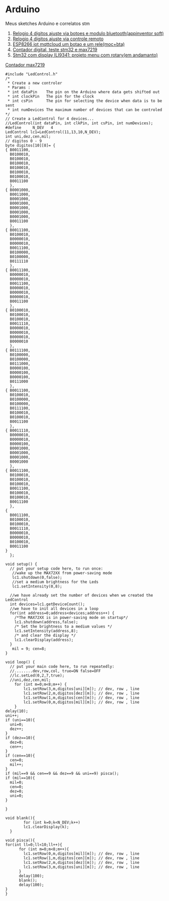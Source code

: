 # Arduino
Meus sketches Arduino e correlatos stm
 1. [Relogio 4 digitos ajuste via botoes e modulo bluetooth(appinventor soft)](https://github.com/sineir/Arduino/tree/master/Relogio_Max7219_4dig_bt)
2. [Relogio 4 digitos ajuste via controle remoto](https://github.com/sineir/Arduino/tree/master/Relogio_Max7219_4dig_ir)
3. [ESP8266 iot mqttcloud um botao e um rele(moc+bta)](https://github.com/sineir/Arduino/tree/master/easyiot_button_relay)
4. [Contador digital, teste stm32 e max7219](https://github.com/sineir/Arduino/tree/master/stm32_Max7219)
5. [Stm32 com display ILI9341: projeto menu com rotary(em andamanto)](https://github.com/sineir/Arduino/tree/master/stm32_ili9341)

[Contador max7219](https://www.youtube.com/watch?v=GsAP-7-6Gko)
```
#include "LedControl.h"
/* 
 * Create a new controler 
 * Params :
 * int dataPin    The pin on the Arduino where data gets shifted out
 * int clockPin   The pin for the clock
 * int csPin      The pin for selecting the device when data is to be sent
 * int numDevices The maximum number of devices that can be controled
*/
// Create a LedControl for 4 devices... 
//LedControl(int dataPin, int clkPin, int csPin, int numDevices);
#define     N_DEV   4 
LedControl lc1=LedControl(11,13,10,N_DEV);
int uni,dez,cen,mil;
// digitos 0 - 9
byte digitos[10][8]= {
{ B0011100,
  B0100010,
  B0100010,
  B0100010,
  B0100010,
  B0100010,
  B0100010,
  B0011100
  },
{ B0001000,
  B0011000,
  B0001000,
  B0001000,
  B0001000,
  B0001000,
  B0001000,
  B0011100
  },
{ B0011100,
  B0100010,
  B0000010,
  B0000010,
  B0011100,
  B0100000,
  B0100000,
  B0111110
  },
{ B0011100,
  B0000010,
  B0000010,
  B0011100,
  B0000010,
  B0000010,
  B0000010,
  B0011100
  },
{ B0100010,
  B0100010,
  B0100010,
  B0011110,
  B0000010,
  B0000010,
  B0000010,
  B0000010
  },
{ B0111100,
  B0100000,
  B0100000,
  B0111000,
  B0000100,
  B0000100,
  B0000100,
  B0111000
  },
{ B0011100,
  B0100010,
  B0100000,
  B0100000,
  B0111100,
  B0100010,
  B0100010,
  B0011100
  },
{ B0011110,
  B0000010,
  B0000010,
  B0000100,
  B0001000,
  B0001000,
  B0001000,
  B0001000
  },
{ B0011100,
  B0100010,
  B0100010,
  B0100010,
  B0011100,
  B0100010,
  B0100010,
  B0011100
  },
{ 
  B0011100,
  B0100010,
  B0100010,
  B0011110,
  B0000010,
  B0000010,            
  B0100010,
  B0011100
}
  };

void setup() {
  // put your setup code here, to run once:
   //wake up the MAX72XX from power-saving mode 
   lc1.shutdown(0,false);
   //set a medium brightness for the Leds
   lc1.setIntensity(0,8);

  //we have already set the number of devices when we created the LedControl
  int devices=lc1.getDeviceCount();
  //we have to init all devices in a loop
  for(int address=0;address<devices;address++) {
    /*The MAX72XX is in power-saving mode on startup*/
    lc1.shutdown(address,false);
    /* Set the brightness to a medium values */
    lc1.setIntensity(address,8);
    /* and clear the display */
    lc1.clearDisplay(address);
  }
   mil = 9; cen=8;
}

void loop() {
  // put your main code here, to run repeatedly:
  //........dev,row,col, true=ON false=OFF
  //lc.setLed(0,2,7,true);
  //uni,dez,cen,mil;
    for (int m=0;m<8;m++) {
        lc1.setRow(3,m,digitos[uni][m]); // dev, row , line
        lc1.setRow(2,m,digitos[dez][m]); // dev, row , line
        lc1.setRow(1,m,digitos[cen][m]); // dev, row , line
        lc1.setRow(0,m,digitos[mil][m]); // dev, row , line
    }
delay(10);
uni++;
if (uni==10){
  uni=0;
  dez++;
}
if (dez==10){
  dez=0;
  cen++;
}
if (cen==10){
  cen=0;
  mil++;
}
if (mil==9 && cen==9 && dez==9 && uni==9) pisca();
if (mil==10){
  mil=0;
  cen=0;
  dez=0;
  uni=0;
}

}

void blank(){
        for (int k=0;k<N_DEV;k++)
        lc1.clearDisplay(k);
  }

void pisca(){
for(int ll=0;ll<10;ll++){
      for (int m=0;m<8;m++){
        lc1.setRow(0,m,digitos[mil][m]); // dev, row , line
        lc1.setRow(1,m,digitos[cen][m]); // dev, row , line
        lc1.setRow(2,m,digitos[dez][m]); // dev, row , line
        lc1.setRow(3,m,digitos[uni][m]); // dev, row , line
      }
      delay(100);
      blank();
      delay(100);
}
}
```
